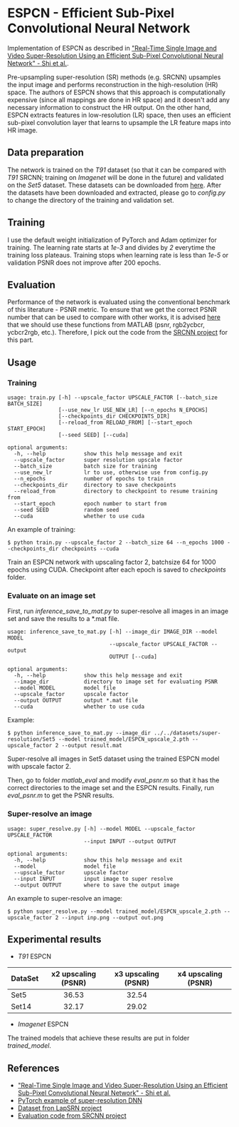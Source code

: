 # ESPCN - Efficient Sub-Pixel Convolutional Neural Network
Implementation of ESPCN as described in ["Real-Time Single Image and Video Super-Resolution Using an Efficient Sub-Pixel Convolutional Neural Network" - Shi et al.](https://www.cv-foundation.org/openaccess/content_cvpr_2016/papers/Shi_Real-Time_Single_Image_CVPR_2016_paper.pdf).

Pre-upsampling super-resolution (SR) methods (e.g. SRCNN) upsamples the input image and performs reconstruction in the high-resolution (HR) space. The authors of ESPCN shows that this approach is computationally expensive (since all mappings are done in HR space) and it doesn't add any necessary information to construct the HR output. On the other hand, ESPCN extracts features in low-resolution (LR) space, then uses an efficient sub-pixel convolution layer that learns to upsample the LR feature maps into HR image.

## Data preparation
The network is trained on the *T91* dataset (so that it can be compared with *T91* SRCNN; training on *Imagenet* will be done in the future) and validated on the *Set5* dataset. These datasets can be downloaded from [here](http://vllab.ucmerced.edu/wlai24/LapSRN). After the datasets have been downloaded and extracted, please go to *config.py* to change the directory of the training and validation set.

## Training
I use the default weight initialization of PyTorch and Adam optimizer for training. The learning rate starts at *1e-3* and divides by *2* everytime the training loss plateaus. Training stops when learning rate is less than *1e-5* or validation PSNR does not improve after 200 epochs.

## Evaluation
Performance of the network is evaluated using the conventional benchmark of this literature - PSNR metric. To ensure that we get the correct PSNR number that can be used to compare with other works, it is advised [here](https://github.com/twtygqyy/pytorch-LapSRN) that we should use these functions from MATLAB (psnr, rgb2ycbcr, ycbcr2rgb, etc.). Therefore, I pick out the code from the [SRCNN project](http://mmlab.ie.cuhk.edu.hk/projects/SRCNN.html) for this part.

## Usage
### Training
```
usage: train.py [-h] --upscale_factor UPSCALE_FACTOR [--batch_size BATCH_SIZE]
                [--use_new_lr USE_NEW_LR] [--n_epochs N_EPOCHS]
                [--checkpoints_dir CHECKPOINTS_DIR]
                [--reload_from RELOAD_FROM] [--start_epoch START_EPOCH]
                [--seed SEED] [--cuda]

optional arguments:
  -h, --help            show this help message and exit
  --upscale_factor      super resolution upscale factor
  --batch_size          batch size for training
  --use_new_lr          lr to use, otherwise use from config.py
  --n_epochs            number of epochs to train
  --checkpoints_dir     directory to save checkpoints
  --reload_from         directory to checkpoint to resume training from
  --start_epoch         epoch number to start from
  --seed SEED           random seed
  --cuda                whether to use cuda
```
An example of training:
```
$ python train.py --upscale_factor 2 --batch_size 64 --n_epochs 1000 --checkpoints_dir checkpoints --cuda
```
Train an ESPCN network with upscaling factor 2, batchsize 64 for 1000 epochs using CUDA. Checkpoint after each epoch is saved to *checkpoints* folder. 

### Evaluate on an image set
First, run *inference_save_to_mat.py* to super-resolve all images in an image set and save the results to a *.mat file.
```
usage: inference_save_to_mat.py [-h] --image_dir IMAGE_DIR --model MODEL
                                --upscale_factor UPSCALE_FACTOR --output
                                OUTPUT [--cuda]

optional arguments:
  -h, --help            show this help message and exit
  --image_dir           directory to image set for evaluating PSNR
  --model MODEL         model file
  --upscale_factor      upscale factor
  --output OUTPUT       output *.mat file
  --cuda                whether to use cuda
```
Example:
```
$ python inference_save_to_mat.py --image_dir ../../datasets/super-resolution/Set5 --model trained_model/ESPCN_upscale_2.pth --upscale_factor 2 --output result.mat
```
Super-resolve all images in Set5 dataset using the trained ESPCN model with upscale factor 2.

Then, go to folder *matlab_eval* and modify *eval_psnr.m* so that it has the correct directories to the image set and the ESPCN results. Finally, run *eval_psnr.m* to get the PSNR results.

### Super-resolve an image
```
usage: super_resolve.py [-h] --model MODEL --upscale_factor UPSCALE_FACTOR
                        --input INPUT --output OUTPUT

optional arguments:
  -h, --help            show this help message and exit
  --model               model file
  --upscale_factor      upscale factor
  --input INPUT         input image to super resolve
  --output OUTPUT       where to save the output image
```
An example to super-resolve an image:
```
$ python super_resolve.py --model trained_model/ESPCN_upscale_2.pth --upscale_factor 2 --input inp.png --output out.png
```

## Experimental results
* *T91* ESPCN

| DataSet | x2 upscaling (PSNR) | x3 upscaling (PSNR) | x4 upscaling (PSNR) |
| ------- |:-------------------:|:-------------------:|:--------------------:
| Set5    | 36.53               | 32.54               |                     |
| Set14   | 32.17               | 29.02               |                     |

* *Imagenet* ESPCN

The trained models that achieve these results are put in folder *trained_model*.

## References
* ["Real-Time Single Image and Video Super-Resolution Using an Efficient Sub-Pixel Convolutional Neural Network" - Shi et al.](https://www.cv-foundation.org/openaccess/content_cvpr_2016/papers/Shi_Real-Time_Single_Image_CVPR_2016_paper.pdf)
* [PyTorch example of super-resolution DNN](https://github.com/pytorch/examples/tree/master/super_resolution)
* [Dataset fron LapSRN project](http://vllab.ucmerced.edu/wlai24/LapSRN)
* [Evaluation code from SRCNN project](http://mmlab.ie.cuhk.edu.hk/projects/SRCNN.html)